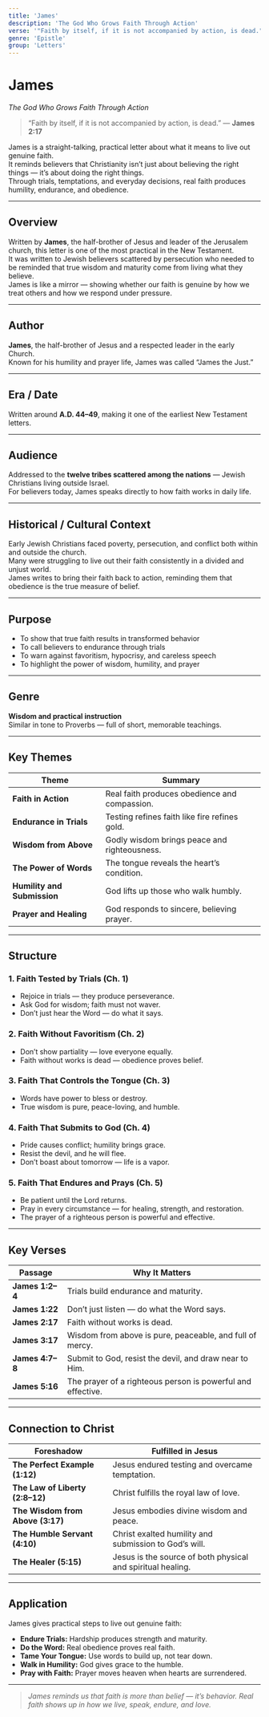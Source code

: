 ```yaml
---
title: 'James'
description: 'The God Who Grows Faith Through Action'
verse: '"Faith by itself, if it is not accompanied by action, is dead." — James 2:17'
genre: 'Epistle'
group: 'Letters'
---
```


# James  
*The God Who Grows Faith Through Action*

> “Faith by itself, if it is not accompanied by action, is dead.” — **James 2:17**

James is a straight-talking, practical letter about what it means to live out genuine faith.  
It reminds believers that Christianity isn’t just about believing the right things — it’s about doing the right things.  
Through trials, temptations, and everyday decisions, real faith produces humility, endurance, and obedience.

---

## Overview  
Written by **James**, the half-brother of Jesus and leader of the Jerusalem church, this letter is one of the most practical in the New Testament.  
It was written to Jewish believers scattered by persecution who needed to be reminded that true wisdom and maturity come from living what they believe.  
James is like a mirror — showing whether our faith is genuine by how we treat others and how we respond under pressure.

---

## Author  
**James**, the half-brother of Jesus and a respected leader in the early Church.  
Known for his humility and prayer life, James was called “James the Just.”

---

## Era / Date  
Written around **A.D. 44–49**, making it one of the earliest New Testament letters.

---

## Audience  
Addressed to the **twelve tribes scattered among the nations** — Jewish Christians living outside Israel.  
For believers today, James speaks directly to how faith works in daily life.

---

## Historical / Cultural Context  
Early Jewish Christians faced poverty, persecution, and conflict both within and outside the church.  
Many were struggling to live out their faith consistently in a divided and unjust world.  
James writes to bring their faith back to action, reminding them that obedience is the true measure of belief.

---

## Purpose  
- To show that true faith results in transformed behavior  
- To call believers to endurance through trials  
- To warn against favoritism, hypocrisy, and careless speech  
- To highlight the power of wisdom, humility, and prayer  

---

## Genre  
**Wisdom and practical instruction**  
Similar in tone to Proverbs — full of short, memorable teachings.

---

## Key Themes  

| Theme | Summary |
|-------|----------|
| **Faith in Action** | Real faith produces obedience and compassion. |
| **Endurance in Trials** | Testing refines faith like fire refines gold. |
| **Wisdom from Above** | Godly wisdom brings peace and righteousness. |
| **The Power of Words** | The tongue reveals the heart’s condition. |
| **Humility and Submission** | God lifts up those who walk humbly. |
| **Prayer and Healing** | God responds to sincere, believing prayer. |

---

## Structure  

### 1. Faith Tested by Trials (Ch. 1)
- Rejoice in trials — they produce perseverance.  
- Ask God for wisdom; faith must not waver.  
- Don’t just hear the Word — do what it says.  

### 2. Faith Without Favoritism (Ch. 2)
- Don’t show partiality — love everyone equally.  
- Faith without works is dead — obedience proves belief.  

### 3. Faith That Controls the Tongue (Ch. 3)
- Words have power to bless or destroy.  
- True wisdom is pure, peace-loving, and humble.  

### 4. Faith That Submits to God (Ch. 4)
- Pride causes conflict; humility brings grace.  
- Resist the devil, and he will flee.  
- Don’t boast about tomorrow — life is a vapor.  

### 5. Faith That Endures and Prays (Ch. 5)
- Be patient until the Lord returns.  
- Pray in every circumstance — for healing, strength, and restoration.  
- The prayer of a righteous person is powerful and effective.  

---

## Key Verses  

| Passage | Why It Matters |
|----------|----------------|
| **James 1:2–4** | Trials build endurance and maturity. |
| **James 1:22** | Don’t just listen — do what the Word says. |
| **James 2:17** | Faith without works is dead. |
| **James 3:17** | Wisdom from above is pure, peaceable, and full of mercy. |
| **James 4:7–8** | Submit to God, resist the devil, and draw near to Him. |
| **James 5:16** | The prayer of a righteous person is powerful and effective. |

---

## Connection to Christ  

| Foreshadow | Fulfilled in Jesus |
|-------------|-------------------|
| **The Perfect Example (1:12)** | Jesus endured testing and overcame temptation. |
| **The Law of Liberty (2:8–12)** | Christ fulfills the royal law of love. |
| **The Wisdom from Above (3:17)** | Jesus embodies divine wisdom and peace. |
| **The Humble Servant (4:10)** | Christ exalted humility and submission to God’s will. |
| **The Healer (5:15)** | Jesus is the source of both physical and spiritual healing. |

---

## Application  
James gives practical steps to live out genuine faith:  
- **Endure Trials:** Hardship produces strength and maturity.  
- **Do the Word:** Real obedience proves real faith.  
- **Tame Your Tongue:** Use words to build up, not tear down.  
- **Walk in Humility:** God gives grace to the humble.  
- **Pray with Faith:** Prayer moves heaven when hearts are surrendered.  

---

> *James reminds us that faith is more than belief — it’s behavior. Real faith shows up in how we live, speak, endure, and love.*
